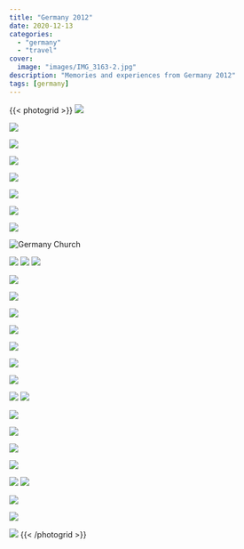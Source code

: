 ```yaml
---
title: "Germany 2012"
date: 2020-12-13
categories:
  - "germany"
  - "travel"
cover:
  image: "images/IMG_3163-2.jpg"
description: "Memories and experiences from Germany 2012"
tags: [germany]
---
```


{{< photogrid >}}
![](images/13AC206B-A320-4BDF-9BA4-AA654C67C1A5.jpg)

![](images/65457FA8-6812-4F03-AF46-77D8AE47E333.jpg)

![](images/81791501-5F5C-40AD-AF77-E02425056FD2.jpg)

![](images/B032E8B0-0AC4-48BD-84E7-2850D4AD96FA.jpg)

![](images/DD411A48-B6C1-4821-9448-FFCD758D62E3_1_201_a.jpg)

![](images/P1020804.jpg)

![](images/P1020801.jpg)

![](images/IMG_3139.jpg)

![Germany Church](images/IMG_3163-2.jpg)

![](images/IMG_3160.jpg)
![](images/P1020732.jpg)
![](images/IMG_3156.jpg)

![](images/IMG_3193-2.jpg)

![](images/872BAEE5-3B55-4BF5-9FDC-BCCDE0D0A75B.jpg)

![](images/AF8CE713-C1C3-40DC-A4EE-078FB90DAFCF.jpg)

![](images/P1020798.jpg)

![](images/29208F6D-B7E2-48FC-8CA4-EE2AB16248A5.jpg)

![](images/P1020758.jpg)

![](images/P1020771.jpg)

![](images/P1010583.jpg)
![](images/P1010568.jpg)

![](images/P1010556.jpg)

![](images/P1010550.jpg)

![](images/P1010541.jpg)

![](images/P1010533.jpg)

![](images/P1010530.jpg)
![](images/P1010523.jpg)

![](images/DA0B549D-9D3C-41A7-AD5C-61B8F5440D21.jpg)

![](images/DC7D02E8-EEA3-4118-AF03-36E9D3902399.jpg)

![](images/80040670-35D4-4686-863F-E12708B5B614.jpg)
{{< /photogrid >}}
